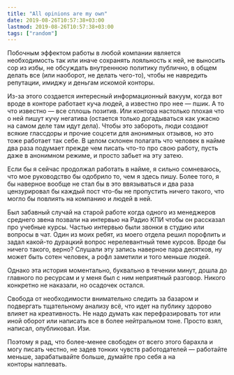 ```yaml
---
title: "All opinions are my own"
date: 2019-08-26T10:57:38+03:00
lastmod: 2019-08-26T10:57:38+03:00
tags: ["random"]
---
```


Побочным эффектом работы в любой компании является необходимость так или иначе сохранять лояльность к ней, не выносить сор из избы, не обсуждать внутреннюю политику публично, в общем делать все (или наоборот, не делать чего-то), чтобы не навредить репутации, имиджу и деньгам искомой конторы.

Из-за этого создается интересный информационный вакуум, когда вот вроде в конторе работает куча людей, а известно про нее — пшик. А то что известно — все сплошь позитив. Или контора настолько плохая что о ней пишут кучу негатива (остается только догадываться как ужасно на самом деле там идут дела).
Чтобы это забороть, люди создают всякие глассдоры и прочие соцсети для анонимных отзывов, но это тоже работает так себе. В целом склонен полагать что человек в найме два раза подумает прежде чем писать что-то про свою работу, пусть даже в анонимном режиме, и просто забьет на эту затею.

Если бы я сейчас продолжал работать в найме, я сильно сомневаюсь, что мое руководство бы одобрило то, чем я здесь пишу. Более того, я бы наверное вообще не стал бы в это ввязываться и два раза цензурировал бы каждый пост что-бы не пропустить ничего такого, что могло бы повлиять на компанию и людей в ней. 

Был забавный случай на старой работе когда одного из менеджеров среднего звена позвали на интервью на Радио КПИ чтобы он рассказал про учебные курсы. Частью интервью были звонки в студию или вопросы в чат. Один из моих ребят, из моего отдела решил порофлить и задал какой-то дурацкий вопрос нерелевантный теме курсов. Вроде бы ничего такого, верно? Слушали эту запись наверное пара десятков, ну может быть сотен человек, а рофл заметили и того меньше людей.

Однако эта история моментально, буквально в течении минут, дошла до главного по ресурсам и у меня был с ним неприятный разговор. Никого конкретно не наказали, но осадочек остался.

Свобода от необходимости внимательно следить за базаром и подвергать тщательному анализу всё, что идет на публику здорово влияет на креативность. Не надо думать как перефразировать тот или иной оборот или написать все в более нейтральном тоне. Просто взял, написал, опубликовал. Изи.

Поэтому я рад, что более-менее свободен от всего этого барахла и могу писать честно, не задев тонких чувств работодателей — работайте меньше, зарабатывайте больше, думайте про себя а на конторы наплевать.

